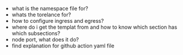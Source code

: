 - what is the namespace file for?
- whats the torelance for?
- how to configure ingress and egress?
- where do i get the templat from and how to know which section has which subsections?
- node port, what does it do?
- find explanation for github action yaml file